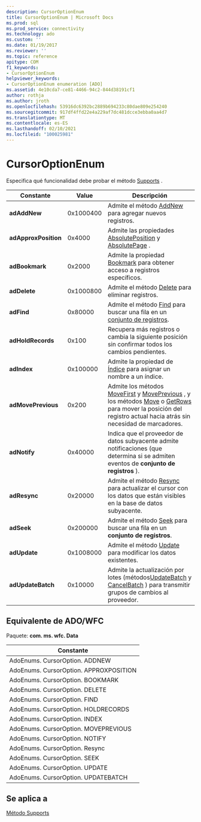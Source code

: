 ```yaml
---
description: CursorOptionEnum
title: CursorOptionEnum | Microsoft Docs
ms.prod: sql
ms.prod_service: connectivity
ms.technology: ado
ms.custom: ''
ms.date: 01/19/2017
ms.reviewer: ''
ms.topic: reference
apitype: COM
f1_keywords:
- CursorOptionEnum
helpviewer_keywords:
- CursorOptionEnum enumeration [ADO]
ms.assetid: 4e10cda7-ce81-4466-94c2-844d38191cf1
author: rothja
ms.author: jroth
ms.openlocfilehash: 53916dc6392bc2889b694233c80dae809e254240
ms.sourcegitcommit: 917df4ffd22e4a229af7dc481dcce3ebba0aa4d7
ms.translationtype: MT
ms.contentlocale: es-ES
ms.lasthandoff: 02/10/2021
ms.locfileid: "100025981"
---
```

# <a name="cursoroptionenum"></a>CursorOptionEnum
Especifica qué funcionalidad debe probar el método [Supports](./supports-method.md) .  
  
|Constante|Value|Descripción|  
|--------------|-----------|-----------------|  
|**adAddNew**|0x1000400|Admite el método [AddNew](./addnew-method-ado.md) para agregar nuevos registros.|  
|**adApproxPosition**|0x4000|Admite las propiedades [AbsolutePosition](./absoluteposition-property-ado.md) y [AbsolutePage](./absolutepage-property-ado.md) .|  
|**adBookmark**|0x2000|Admite la propiedad [Bookmark](./bookmark-property-ado.md) para obtener acceso a registros específicos.|  
|**adDelete**|0x1000800|Admite el método [Delete](./delete-method-ado-recordset.md) para eliminar registros.|  
|**adFind**|0x80000|Admite el método [Find](./find-method-ado.md) para buscar una fila en un [conjunto de registros](./recordset-object-ado.md).|  
|**adHoldRecords**|0x100|Recupera más registros o cambia la siguiente posición sin confirmar todos los cambios pendientes.|  
|**adIndex**|0x100000|Admite la propiedad de [Índice](./index-property.md) para asignar un nombre a un índice.|  
|**adMovePrevious**|0x200|Admite los métodos [MoveFirst](./movefirst-movelast-movenext-and-moveprevious-methods-ado.md) y [MovePrevious](./movefirst-movelast-movenext-and-moveprevious-methods-ado.md) , y los métodos [Move](./move-method-ado.md) o [GetRows](./getrows-method-ado.md) para mover la posición del registro actual hacia atrás sin necesidad de marcadores.|  
|**adNotify**|0x40000|Indica que el proveedor de datos subyacente admite notificaciones (que determina si se admiten eventos de **conjunto de registros** ).|  
|**adResync**|0x20000|Admite el método [Resync](./resync-method.md) para actualizar el cursor con los datos que están visibles en la base de datos subyacente.|  
|**adSeek**|0x200000|Admite el método [Seek](./seek-method.md) para buscar una fila en un **conjunto de registros**.|  
|**adUpdate**|0x1008000|Admite el método [Update](./update-method.md) para modificar los datos existentes.|  
|**adUpdateBatch**|0x10000|Admite la actualización por lotes (métodos[UpdateBatch](./updatebatch-method.md) y [CancelBatch](./cancelbatch-method-ado.md) ) para transmitir grupos de cambios al proveedor.|  
  
## <a name="adowfc-equivalent"></a>Equivalente de ADO/WFC  
 Paquete: **com. ms. wfc. Data**  
  
|Constante|  
|--------------|  
|AdoEnums. CursorOption. ADDNEW|  
|AdoEnums. CursorOption. APPROXPOSITION|  
|AdoEnums. CursorOption. BOOKMARK|  
|AdoEnums. CursorOption. DELETE|  
|AdoEnums. CursorOption. FIND|  
|AdoEnums. CursorOption. HOLDRECORDS|  
|AdoEnums. CursorOption. INDEX|  
|AdoEnums. CursorOption. MOVEPREVIOUS|  
|AdoEnums. CursorOption. NOTIFY|  
|AdoEnums. CursorOption. Resync|  
|AdoEnums. CursorOption. SEEK|  
|AdoEnums. CursorOption. UPDATE|  
|AdoEnums. CursorOption. UPDATEBATCH|  
  
## <a name="applies-to"></a>Se aplica a  
 [Método Supports](./supports-method.md)